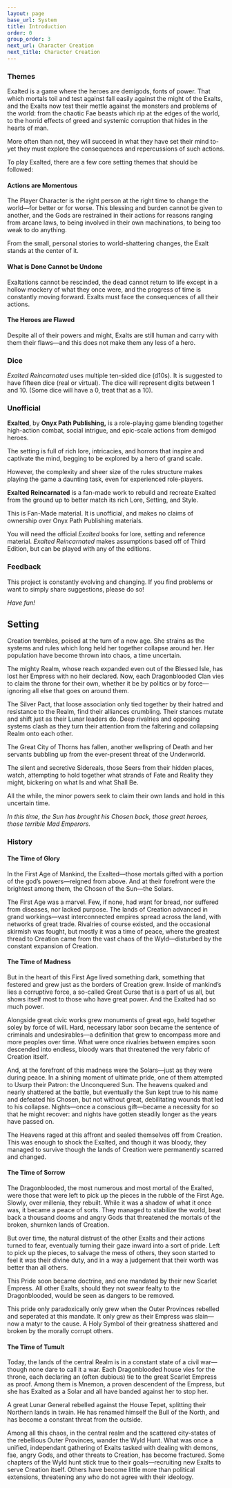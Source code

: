 ```yaml
---
layout: page
base_url: System
title: Introduction
order: 0
group_order: 3
next_url: Character Creation
next_title: Character Creation
---
```


### Themes

Exalted is a game where the heroes are demigods, fonts of power. That
which mortals toil and test against fall easily against the might of the
Exalts, and the Exalts now test their mettle against the monsters and
problems of the world: from the chaotic Fae beasts which rip at the
edges of the world, to the horrid effects of greed and systemic
corruption that hides in the hearts of man.

More often than not, they will succeed in what they have set their mind
to-yet they must explore the consequences and repercussions of such
actions.

To play Exalted, there are a few core setting themes that should be
followed:

#### Actions are Momentous

The Player Character is the right person at the right time to change the
world—for better or for worse. This blessing and burden cannot be given
to another, and the Gods are restrained in their actions for reasons
ranging from arcane laws, to being involved in their own machinations,
to being too weak to do anything.

From the small, personal stories to world-shattering changes, the Exalt
stands at the center of it.

#### What is Done Cannot be Undone

Exaltations cannot be rescinded, the dead cannot return to life except
in a hollow mockery of what they once were, and the progress of time is
constantly moving forward. Exalts must face the consequences of all
their actions.

#### The Heroes are Flawed

Despite all of their powers and might, Exalts are still human and carry
with them their flaws—and this does not make them any less of a hero.

### Dice

*Exalted Reincarnated* uses multiple ten-sided dice (d10s). It is
suggested to have fifteen dice (real or virtual). The dice will
represent digits between 1 and 10. (Some dice will have a 0, treat that
as a 10).

###  Unofficial

**Exalted**, by **Onyx Path Publishing,** is a role-playing game
blending together high-action combat, social intrigue, and epic-scale
actions from demigod heroes.

The setting is full of rich lore, intricacies, and horrors that inspire
and captivate the mind, begging to be explored by a hero of grand scale.

However, the complexity and sheer size of the rules structure makes
playing the game a daunting task, even for experienced role-players.

**Exalted Reincarnated** is a fan-made work to rebuild and recreate
Exalted from the ground up to better match its rich Lore, Setting, and
Style.

This is Fan-Made material. It is unofficial, and makes no claims of
ownership over Onyx Path Publishing materials.

You will need the official *Exalted* books for lore, setting and
reference material. *Exalted Reincarnated* makes assumptions based off
of Third Edition, but can be played with any of the editions.

### Feedback

This project is constantly evolving and changing. If you find problems
or want to simply share suggestions, please do so!

*Have fun!*

Setting
-------

Creation trembles, poised at the turn of a new age. She strains as the
systems and rules which long held her together collapse around her. Her
population have become thrown into chaos, a time uncertain.

The mighty Realm, whose reach expanded even out of the Blessed Isle, has
lost her Empress with no heir declared. Now, each Dragonblooded Clan
vies to claim the throne for their own, whether it be by politics or by
force—ignoring all else that goes on around them.

The Silver Pact, that loose association only tied together by their
hatred and resistance to the Realm, find their alliances crumbling.
Their stances mutate and shift just as their Lunar leaders do. Deep
rivalries and opposing systems clash as they turn their attention from
the faltering and collapsing Realm onto each other.

The Great City of Thorns has fallen, another wellspring of Death and her
servants bubbling up from the ever-present threat of the Underworld.

The silent and secretive Sidereals, those Seers from their hidden
places, watch, attempting to hold together what strands of Fate and
Reality they might, bickering on what Is and what Shall Be.

All the while, the minor powers seek to claim their own lands and hold
in this uncertain time.

*In this time, the Sun has brought his Chosen back, those great heroes,
those terrible Mad Emperors.*

###  History 

#### The Time of Glory

In the First Age of Mankind, the Exalted—those mortals gifted with a
portion of the god’s powers—reigned from above. And at their forefront
were the brightest among them, the Chosen of the Sun—the Solars.

The First Age was a marvel. Few, if none, had want for bread, nor
suffered from diseases, nor lacked purpose. The lands of Creation
advanced in grand workings—vast interconnected empires spread across the
land, with networks of great trade. Rivalries of course existed, and the
occasional skirmish was fought, but mostly it was a time of peace, where
the greatest thread to Creation came from the vast chaos of the
Wyld—disturbed by the constant expansion of Creation.

#### The Time of Madness

But in the heart of this First Age lived something dark, something that
festered and grew just as the borders of Creation grew. Inside of
mankind’s lies a corruptive force, a so-called Great Curse that is a
part of us all, but shows itself most to those who have great power. And
the Exalted had so much power.

Alongside great civic works grew monuments of great ego, held together
soley by force of will. Hard, necessary labor soon became the sentence
of criminals and undesirables—a definition that grew to encompass more
and more peoples over time. What were once rivalries between empires
soon descended into endless, bloody wars that threatened the very fabric
of Creation itself.

And, at the forefront of this madness were the Solars—just as they were
during peace. In a shining moment of ultimate pride, one of them
attempted to Usurp their Patron: the Unconquered Sun. The heavens quaked
and nearly shattered at the battle, but eventually the Sun kept true to
his name and defeated his Chosen, but not without great, debilitating
wounds that led to his collapse. Nights—once a conscious gift—became a
necessity for so that he might recover: and nights have gotten steadily
longer as the years have passed on.

The Heavens raged at this affront and sealed themselves off from
Creation. This was enough to shock the Exalted, and though it was
bloody, they managed to survive though the lands of Creation were
permanently scarred and changed.

#### The Time of Sorrow

The Dragonblooded, the most numerous and most mortal of the Exalted,
were those that were left to pick up the pieces in the rubble of the
First Age. Slowly, over millenia, they rebuilt. While it was a shadow of
what it once was, it became a peace of sorts. They managed to stabilize
the world, beat back a thousand dooms and angry Gods that threatened the
mortals of the broken, shurnken lands of Creation.

But over time, the natural distrust of the other Exalts and their
actions turned to fear, eventually turning their gaze inward into a sort
of pride. Left to pick up the pieces, to salvage the mess of others,
they soon started to feel it was their divine duty, and in a way a
judgement that their worth was better than all others.

This Pride soon became doctrine, and one mandated by their new Scarlet
Empress. All other Exalts, should they not swear fealty to the
Dragonblooded, would be seen as dangers to be removed.

This pride only paradoxically only grew when the Outer Provinces
rebelled and seperated at this mandate. It only grew as their Empress
was slain—now a matyr to the cause. A Holy Symbol of their greatness
shattered and broken by the morally corrupt others.

#### The Time of Tumult

Today, the lands of the central Realm is in a constant state of a civil
war—though none dare to call it a war. Each Dragonblooded house vies for
the throne, each declaring an (often dubious) tie to the great Scarlet
Empress as proof. Among them is Mnemon, a proven descendent of the
Empress, but she has Exalted as a Solar and all have banded against her
to stop her.

A great Lunar General rebelled against the House Tepet, splitting their
Northern lands in twain. He has renamed himself the Bull of the North,
and has become a constant threat from the outside.

Among all this chaos, in the central realm and the scattered city-states
of the rebellious Outer Provinces, wander the Wyld Hunt. What was once a
unified, independant gathering of Exalts tasked with dealing with
demons, fae, angry Gods, and other threats to Creation, has become
fractured. Some chapters of the Wyld hunt stick true to their
goals—recruiting new Exalts to serve Creation itself. Others have become
little more than political extensions, threatening any who do not agree
with their ideology.

